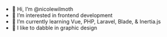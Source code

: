 - 👋 Hi, I’m @nicolewilmoth
- 👀 I’m interested in frontend development
- 🌱 I’m currently learning Vue, PHP, Laravel, Blade, & Inertia.js
- 🎨 I like to dabble in graphic design

<!---
nicolewilmoth/nicolewilmoth is a ✨ special ✨ repository because its `README.md` (this file) appears on your GitHub profile.
You can click the Preview link to take a look at your changes.
--->
